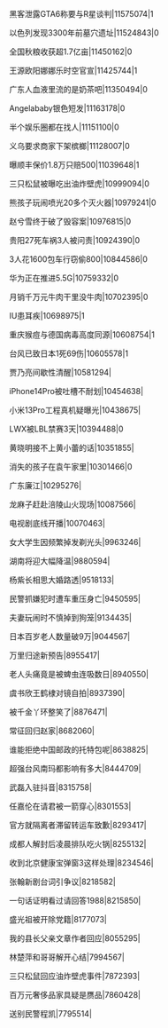黑客泄露GTA6称要与R星谈判|11575074|1

以色列发现3300年前墓穴遗址|11524843|0

全国秋粮收获超1.7亿亩|11450162|0

王源欧阳娜娜乐时空官宣|11425744|1

广东人血液里流的是奶茶吧|11350494|0

Angelababy银色短发|11163178|0

半个娱乐圈都在找人|11151100|0

义乌要求商家下架槟榔|11128007|0

曝顺丰保价1.8万只赔500|11039648|1

三只松鼠被曝吃出油炸壁虎|10999094|0

熊孩子玩闹喷光20多个灭火器|10979241|0

赵兮雪终于破了毁容案|10976815|0

贵阳27死车祸3人被问责|10924390|0

3人花1600包车行窃偷800|10844586|0

华为正在推进5.5G|10759332|0

月销千万元牛肉干里没牛肉|10702395|0

IU患耳疾|10698975|1

重庆猴痘与德国病毒高度同源|10608754|1

台风已致日本1死69伤|10605578|1

贾乃亮间歇性清醒|10581294|

iPhone14Pro被吐槽不耐划|10454638|

小米13Pro工程真机疑曝光|10438675|

LWX被LBL禁赛3天|10394488|0

黄晓明接不上黄小蕾的话|10351855|

消失的孩子在袁午家里|10301466|0

广东廉江|10295276|

龙麻子赶赴涪陵山火现场|10087566|

电视剧底线开播|10070463|

女大学生因频繁掉发剃光头|9963246|

湖南将迎大幅降温|9880594|

杨紫长相思大婚路透|9518133|

民警抓嫌犯时遭车重压身亡|9450595|

夫妻玩闹时不慎掉到狗笼|9134435|

日本百岁老人数量破9万|9044567|

万里归途新预告|8955417|

老人头痛竟是被蜱虫连吸数日|8940550|

虞书欣王鹤棣对镜自拍|8937390|

被千金丫环整笑了|8876471|

常征回归赵家|8682060|

谁能拒绝中国邮政的托特包呢|8638825|

超强台风南玛都影响有多大|8444709|

武磊入驻抖音|8315758|

任嘉伦在请君被一箭穿心|8301553|

官方就隔离者滞留转运车致歉|8293417|

成都人解封后凌晨排队吃火锅|8255132|

收到北京健康宝弹窗3这样处理|8234546|

张翰新剧台词引争议|8218582|

一句话证明看过请回答1988|8215850|

盛光祖被开除党籍|8177073|

我的县长父亲文章作者回应|8055295|

林楚萍和哥哥解开心结|7994567|

三只松鼠回应油炸壁虎事件|7872393|

百万元奢侈品家具疑是赝品|7860428|

送别民警程凯|7795514|

